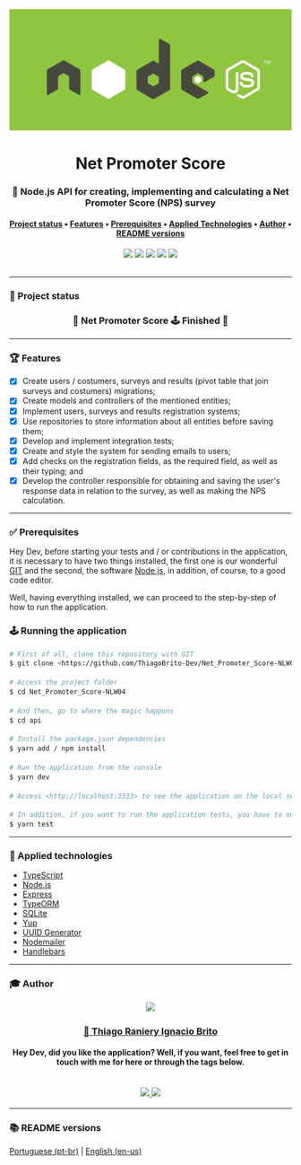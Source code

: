 <div align="center">
    <img src="./assets/logo_nodejs_vgreen.jpg">
</div>

<h1 align="center">Net Promoter Score</h1>

<h3 align="center">
    📌 Node.js API for creating, implementing and calculating a Net Promoter Score (NPS) survey 
</h3>

<h4 align="center">
    <a href="#-project-status">Project status</a> •
    <a href="#-features">Features</a> • 
    <a href="#-prerequisites">Prerequisites</a> • 
    <a href="#-applied-technologies">Applied Technologies</a> • 
    <a href="#-author">Author</a> •
    <a href="#-readme-versions">README versions</a>
</h4>

<div align="center">
    <img src="https://img.shields.io/static/v1?label=LICENSE&message=MIT&color=600090&style=for-the-badge"/>
    <img src="https://img.shields.io/static/v1?label=typescript&message=93.7%&color=600090&style=for-the-badge"/>
    <img src="https://img.shields.io/static/v1?label=yarn&message=v1.22.5&color=600090&style=for-the-badge"/>
    <img src="https://img.shields.io/static/v1?label=dependencies&message=up-to-date&color=600090&style=for-the-badge"/>
    <img src="https://img.shields.io/static/v1?label=tests&message=passing&color=600090&style=for-the-badge"/>
</div>

<br />
<hr>

### 🎯 Project status

<h3 align="center"> 
	🏁  Net Promoter Score 🕹️ Finished 🏁
</h3>

<hr>

### 🏆 Features

- [X] Create users / costumers, surveys and results (pivot table that join surveys and costumers) migrations;
- [X] Create models and controllers of the mentioned entities;
- [X] Implement users, surveys and results registration systems;
- [X] Use repositories to store information about all entities before saving them;
- [X] Develop and implement integration tests;
- [X] Create and style the system for sending emails to users;
- [X] Add checks on the registration fields, as the required field, as well as their typing; and
- [X] Develop the controller responsible for obtaining and saving the user's response data in relation to the survey, as well as making the NPS calculation.

<hr>

### ✅ Prerequisites

Hey Dev, before starting your tests and / or contributions in the application, it is necessary to have two things installed, the first one is our wonderful [GIT](https://git-scm.com) and the second, the software [Node.js](https://nodejs.org/en/), in addition, of course, to a good code editor.

Well, having everything installed, we can proceed to the step-by-step of how to run the application.

### 🕹️ Running the application

```bash
# First of all, clone this repository with GIT
$ git clone <https://github.com/ThiagoBrito-Dev/Net_Promoter_Score-NLW04>

# Access the project folder
$ cd Net_Promoter_Score-NLW04

# And then, go to where the magic happens
$ cd api

# Install the package.json dependencies
$ yarn add / npm install

# Run the application from the console
$ yarn dev

# Access <http://localhost:3333> to see the application on the local server

# In addition, if you want to run the application tests, you have to only type the command below on console
$ yarn test
```
<hr>

### 🔮 Applied technologies

- [TypeScript](https://www.typescriptlang.org/)
- [Node.js](https://nodejs.org/en/)
- [Express](https://expressjs.com/pt-br/)
- [TypeORM](https://typeorm.io/#/)
- [SQLite](https://www.sqlite.org/index.html)
- [Yup](https://github.com/jquense/yup)
- [UUID Generator](https://www.uuidgenerator.net/)
- [Nodemailer](https://nodemailer.com/about/)
- [Handlebars](https://handlebarsjs.com/)

<hr>

### 🎓 Author

<div align="center">
    <img src="https://avatars.githubusercontent.com/u/71851038?s=460&u=045ad8499de94cfde24135d2453d7ffc1d72ebda&v=4" width="350px">
    <br />
    <a href="https://twitter.com/JamesRyBrito">
        <h3>
        🤝 Thiago Raniery Ignacio Brito
        </h3>
    </a>
    <h4>Hey Dev, did you like the application? Well, if you want, feel free to get in touch with me for here or through the tags below.<h4>
    <br />
    <a href="https://www.linkedin.com/in/thiagoranierybrito/">
        <img src="https://img.shields.io/badge/-LinkedIn-blue?style=flat-square&logo=Linkedin&logoColor=white&link=https://www.linkedin.com/in/thiagoranierybrito/">
        </img>
    </a>
    <a href="mailto:thiagobritotrs@gmail.com">
        <img src="https://img.shields.io/badge/-Gmail-c14438?style=flat-square&logo=Gmail&logoColor=white&link=mailto:thiagobritotrs@gmail.com">
        </img>
    </a>
</div>

<hr>

### 📚 README versions

<p>
    <a href="https://github.com/ThiagoBrito-Dev/Net_Promoter_Score-NLW04/blob/main/README.md">Portuguese (pt-br)</a> 
        |   
    <a href="https://github.com/ThiagoBrito-Dev/Net_Promoter_Score-NLW04/blob/main/README-en.md">English (en-us)</a>
</p>